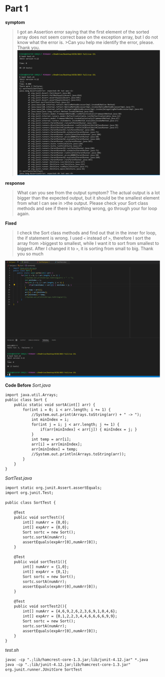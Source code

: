 # Part 1

**symptom**
>I got an Assertion error saying that the first element of the sorted array does not seem correct base on the exception array, but I do not know what the error is. >Can you help me identify the error, please. Thank you.
![lab5-sym](lab5sym.png)

**response**
>What can you see from the output symptom? The actual output is a lot bigger than the expected output, but it should be the smallest element from what I can see in >the output. Please check your Sort class methods and see if there is anything wrong, go through your for loop again. 

**Fixed**
>I check the Sort class methods and find out that in the inner for loop, the if statement is wrong. I used `<` instead of `>`, therefore I sort the array from >biggest to smallest, while I want it to sort from smallest to biggest. After I changed it to `>`, it is sorting from small to big. Thank you so much

![lab5fix](lab5fix.png)

**Code Before**
*Sort.java*
````
import java.util.Arrays;
public class Sort {
    public static void sortA(int[] arr) {
        for(int i = 0; i < arr.length; i += 1) {
            //System.out.print(Arrays.toString(arr) + " -> ");
            int minIndex = i;
            for(int j = i; j < arr.length; j += 1) {
                if(arr[minIndex] < arr[j]) { minIndex = j; }
            }
            int temp = arr[i];
            arr[i] = arr[minIndex];
            arr[minIndex] = temp;
            //System.out.println(Arrays.toString(arr));
        }
    }
}
````
*SortTest.java*
````
import static org.junit.Assert.assertEquals;
import org.junit.Test;

public class SortTest {
    
    @Test
    public void sortTest(){
        int[] numArr = {0,0};
        int[] expArr = {0,0};
        Sort sortc = new Sort();
        sortc.sortA(numArr);
        assertEquals(expArr[0],numArr[0]);
    }

    @Test
    public void sortTest1(){
        int[] numArr = {1,0};
        int[] expArr = {0,1};
        Sort sortc = new Sort();
        sortc.sortA(numArr);
        assertEquals(expArr[0],numArr[0]);
    }

    @Test
    public void sortTest2(){
        int[] numArr = {4,6,9,2,6,2,3,6,9,1,0,4,6};
        int[] expArr = {0,1,2,2,3,4,4,6,6,6,6,9,9};
        Sort sortc = new Sort();
        sortc.sortA(numArr);
        assertEquals(expArr[0],numArr[0]);
    }
}

````
*test.sh*
````
javac -cp ".;lib/hamcrest-core-1.3.jar;lib/junit-4.12.jar" *.java
java -cp ".;lib/junit-4.12.jar;lib/hamcrest-core-1.3.jar" org.junit.runner.JUnitCore SortTest
````

